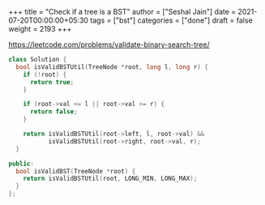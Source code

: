 +++
title = "Check if a tree is a BST"
author = ["Seshal Jain"]
date = 2021-07-20T00:00:00+05:30
tags = ["bst"]
categories = ["done"]
draft = false
weight = 2193
+++

<https://leetcode.com/problems/validate-binary-search-tree/>

```cpp
class Solution {
  bool isValidBSTUtil(TreeNode *root, long l, long r) {
    if (!root) {
      return true;
    }

    if (root->val <= l || root->val >= r) {
      return false;
    }

    return isValidBSTUtil(root->left, l, root->val) &&
           isValidBSTUtil(root->right, root->val, r);
  }

public:
  bool isValidBST(TreeNode *root) {
    return isValidBSTUtil(root, LONG_MIN, LONG_MAX);
  }
};
```
